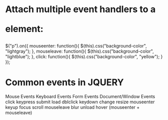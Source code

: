 # Attach multiple event handlers to a <p> element:
$("p").on({
  mouseenter: function(){
    $(this).css("background-color", "lightgray");
  },
  mouseleave: function(){
    $(this).css("background-color", "lightblue");
  },
  click: function(){
    $(this).css("background-color", "yellow");
  }
});

# Common events in JQUERY
Mouse Events	        Keyboard Events	              Form Events	            Document/Window Events
  click	                    keypress	                 submit	                     load
  dblclick	                keydown	                   change	                    resize
  mouseenter	              keyup	                     focus	                    scroll
  mouseleave		                                       blur	                      unload
  hover (mouseenter + mouseleave)